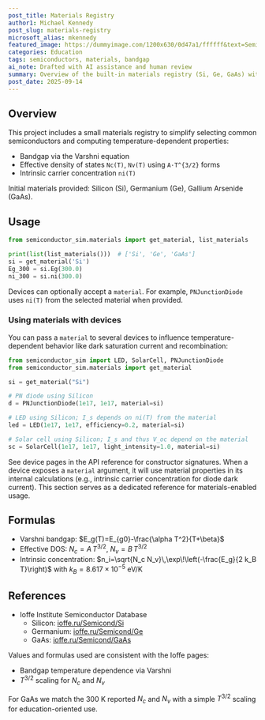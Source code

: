 ```yaml
---
post_title: Materials Registry
author1: Michael Kennedy
post_slug: materials-registry
microsoft_alias: mkennedy
featured_image: https://dummyimage.com/1200x630/0d47a1/ffffff&text=Semiconductor+Materials
categories: Education
tags: semiconductors, materials, bandgap
ai_note: Drafted with AI assistance and human review
summary: Overview of the built-in materials registry (Si, Ge, GaAs) with temperature-dependent bandgap, effective densities of states, and intrinsic carrier concentration.
post_date: 2025-09-14
---
```


## Overview

This project includes a small materials registry to simplify selecting
common semiconductors and computing temperature-dependent properties:

- Bandgap via the Varshni equation
- Effective density of states `Nc(T)`, `Nv(T)` using `A·T^{3/2}` forms
- Intrinsic carrier concentration `ni(T)`

Initial materials provided: Silicon (Si), Germanium (Ge), Gallium Arsenide (GaAs).

## Usage

```python
from semiconductor_sim.materials import get_material, list_materials

print(list(list_materials()))  # ['Si', 'Ge', 'GaAs']
si = get_material('Si')
Eg_300 = si.Eg(300.0)
ni_300 = si.ni(300.0)
```

Devices can optionally accept a `material`. For example,
`PNJunctionDiode` uses `ni(T)` from the selected material when provided.

### Using materials with devices

You can pass a `material` to several devices to influence temperature-dependent
behavior like dark saturation current and recombination:

```python
from semiconductor_sim import LED, SolarCell, PNJunctionDiode
from semiconductor_sim.materials import get_material

si = get_material("Si")

# PN diode using Silicon
d = PNJunctionDiode(1e17, 1e17, material=si)

# LED using Silicon; I_s depends on ni(T) from the material
led = LED(1e17, 1e17, efficiency=0.2, material=si)

# Solar cell using Silicon; I_s and thus V_oc depend on the material
sc = SolarCell(1e17, 1e17, light_intensity=1.0, material=si)
```

See device pages in the API reference for constructor signatures. When a
device exposes a `material` argument, it will use material properties in its
internal calculations (e.g., intrinsic carrier concentration for diode dark
current). This section serves as a dedicated reference for materials-enabled
usage.

## Formulas

- Varshni bandgap: $E_g(T)=E_{g0}-\frac{\alpha T^2}{T+\beta}$
- Effective DOS: $N_c=A\,T^{3/2}$, $N_v=B\,T^{3/2}$
- Intrinsic concentration:
  $n_i=\sqrt{N_c N_v}\,\exp\!\left(-\frac{E_g}{2 k_B T}\right)$ with
  $k_B=8.617\times10^{-5}$ eV/K

## References

- Ioffe Institute Semiconductor Database
  - Silicon: [ioffe.ru/Semicond/Si](https://www.ioffe.ru/SVA/NSM/Semicond/Si/)
  - Germanium: [ioffe.ru/Semicond/Ge](https://www.ioffe.ru/SVA/NSM/Semicond/Ge/)
  - GaAs: [ioffe.ru/Semicond/GaAs](https://www.ioffe.ru/SVA/NSM/Semicond/GaAs/)

Values and formulas used are consistent with the Ioffe pages:

- Bandgap temperature dependence via Varshni
- $T^{3/2}$ scaling for $N_c$ and $N_v$

For GaAs we match the 300 K reported $N_c$ and $N_v$ with a simple
$T^{3/2}$ scaling for education-oriented use.
